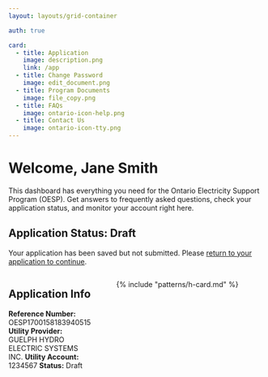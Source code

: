 ```yaml
---
layout: layouts/grid-container

auth: true

card:
  - title: Application
    image: description.png
    link: /app
  - title: Change Password
    image: edit_document.png
  - title: Program Documents
    image: file_copy.png
  - title: FAQs
    image: ontario-icon-help.png
  - title: Contact Us
    image: ontario-icon-tty.png
---
```

<style>
  img {
    width: 100%;
    height: auto;
    object-fit: contain;
  }

  @media (min-width: 800px) {
  .content {
    display: flex;
    gap: 10%;
  }
  .content-left {
    width: 50%
  }
  .content-right {
    width: 100%
  }
  }
</style>

# Welcome, Jane Smith

This dashboard has everything you need for the Ontario Electricity Support Program (OESP). Get answers to frequently asked questions, check your application status, and monitor your account right here.

<div class="ontario-callout ontario-border-highlight--sky">
    <h2 class="ontario-callout__title ontario-h5">Application Status: Draft</h2>
    <p>Your application has been saved but not submitted. Please <a href="#">return to your application to continue</a>.</p>
</div>

<div class="content">
<div class="content-left" markdown="1">

## Application Info

**Reference Number:** OESP1700158183940515
**Utility Provider:** GUELPH HYDRO ELECTRIC SYSTEMS INC.
**Utility Account:** 1234567
**Status:** Draft
</div>

<div class="content-right" markdown="1">

{% include "patterns/h-card.md" %}
</div>